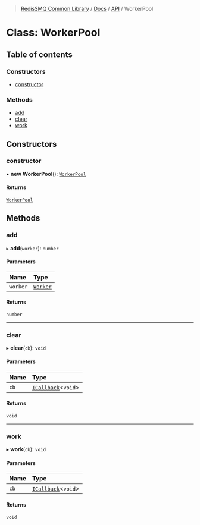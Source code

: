 >[RedisSMQ Common Library](../../../README.md) / [Docs](../../README.md) / [API](../README.md) / WorkerPool

# Class: WorkerPool

## Table of contents

### Constructors

- [constructor](docs/api/classes/WorkerPool.md#constructor)

### Methods

- [add](docs/api/classes/WorkerPool.md#add)
- [clear](docs/api/classes/WorkerPool.md#clear)
- [work](docs/api/classes/WorkerPool.md#work)

## Constructors

### constructor

• **new WorkerPool**(): [`WorkerPool`](docs/api/classes/WorkerPool.md)

#### Returns

[`WorkerPool`](docs/api/classes/WorkerPool.md)

## Methods

### add

▸ **add**(`worker`): `number`

#### Parameters

| Name | Type |
| :------ | :------ |
| `worker` | [`Worker`](docs/api/classes/Worker.md) |

#### Returns

`number`

___

### clear

▸ **clear**(`cb`): `void`

#### Parameters

| Name | Type |
| :------ | :------ |
| `cb` | [`ICallback`](docs/api/interfaces/ICallback.md)<`void`> |

#### Returns

`void`

___

### work

▸ **work**(`cb`): `void`

#### Parameters

| Name | Type |
| :------ | :------ |
| `cb` | [`ICallback`](docs/api/interfaces/ICallback.md)<`void`> |

#### Returns

`void`
